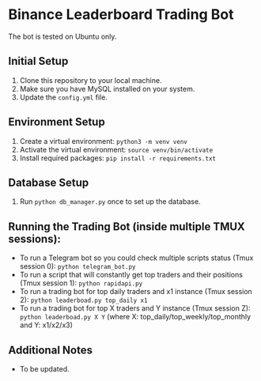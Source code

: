 # Binance Leaderboard Trading Bot

The bot is tested on Ubuntu only.

## Initial Setup
1. Clone this repository to your local machine.
2. Make sure you have MySQL installed on your system.
3. Update the `config.yml` file.

## Environment Setup
1. Create a virtual environment: `python3 -m venv venv`
2. Activate the virtual environment: `source venv/bin/activate`
3. Install required packages: `pip install -r requirements.txt`

## Database Setup
1. Run `python db_manager.py` once to set up the database.

## Running the Trading Bot (inside multiple TMUX sessions):
- To run a Telegram bot so you could check multiple scripts status (Tmux session 0): `python telegram_bot.py`
- To run a script that will constantly get top traders and their positions (Tmux session 1): `python rapidapi.py`
- To run a trading bot for top daily traders and x1 instance (Tmux session 2): `python leaderboad.py top_daily x1`
- To run a trading bot for top X traders and Y instance (Tmux session Z): `python leaderboad.py X Y` (where X: top_daily/top_weekly/top_monthly and Y: x1/x2/x3)

## Additional Notes
- To be updated.
